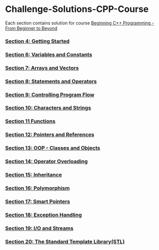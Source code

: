 # Challenge-Solutions-CPP-Course
Each section contains solution for course [Beginning C++ Programming - From Beginner to Beyond](https://www.udemy.com/course/beginning-c-plus-plus-programming/)
### [Section 4: Getting Started](./Section_4/)
### [Section 6: Variables and Constants](./Section_6/)
### [Section 7: Arrays and Vectors](./Section_7)
### [Section 8: Statements and Operators](./Section_8)
### [Section 9: Controlling Program Flow](./Section_9)
### [Section 10: Characters and Strings](./Section_10)
### [Section 11 Functions](./Section_11)
### [Section 12: Pointers and References](./Section_12)
### [Section 13: OOP - Classes and Objects](./Section_13)
### [Section 14: Operator Overloading](./Section_14)
### [Section 15: Inheritance](./Section_15)
### [Section 16: Polymorphism](./Section_16)
### [Section 17: Smart Pointers](./Section_17)
### [Section 18: Exception Handling](./Section_18)
### [Section 19: I/O and Streams](./Section_19)
### [Section 20: The Standard Template Library(STL)](./Section_20)
